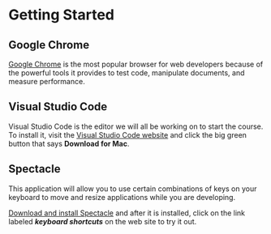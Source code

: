 # Getting Started

## Google Chrome

[Google Chrome](https://www.google.com/chrome/browser/desktop/index.html) is the most popular browser for web developers because of the powerful tools it provides to test code, manipulate documents, and measure performance.

## Visual Studio Code

Visual Studio Code is the editor we will all be working on to start the course. To install it, visit the [Visual Studio Code website](https://code.visualstudio.com/) and click the big green button that says **Download for Mac**.

## Spectacle

This application will allow you to use certain combinations of keys on your keyboard to move and resize applications while you are developing.

[Download and install Spectacle](https://www.spectacleapp.com/) and after it is installed, click on the link labeled _**keyboard shortcuts**_ on the web site to try it out.
